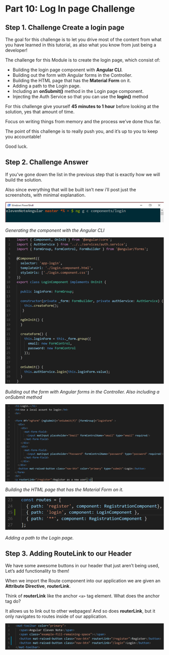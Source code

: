 # Part 10: Log In page Challenge

## Step 1. Challenge Create a login page

The goal for this challenge is to let you drive most of the content from what you have learned in this tutorial, as also what you know from just being a developer!

The challenge for this Module is to create the login page, which consist of:

* Building the login page component with **Angular CLI**. 
* Building out the form with Angular forms in the Controller. 
* Building the HTML page that has the **Material Form** on it.
* Adding a path to the Login page.
* Including an **onSubmit\(\)** method in the Login page component. 
* Injecting the Auth Service so that you can use the **login\(\)** method

For this challenge give yourself **45 minutes to 1 hour** before looking at the solution, yes that amount of time.

Focus on writing things from memory and the process we’ve done thus far.

The point of this challenge is to really push you, and it’s up to you to keep you accountable!

Good luck.

## Step 2. Challenge Answer

If you’ve gone down the list in the previous step that is exactly how we will build the solution.

Also since everything that will be built isn’t new i’ll post just the screenshots, with minimal explanation.

![Logo Title Text 1](.gitbook/assets/00%20%2812%29.PNG)

_Generating the component with the Angular CLI_

![Logo Title Text 1](.gitbook/assets/01%20%287%29.PNG)

_Building out the form with Angular forms in the Controller. Also including a onSubmit method_

![Logo Title Text 1](.gitbook/assets/02%20%282%29.PNG)

_Building the HTML page that has the Material Form on it._

![Logo Title Text 1](.gitbook/assets/03%20%287%29.PNG)

_Adding a path to the Login page._

## Step 3. Adding RouteLink to our Header

We have some awesome buttons in our header that just aren’t being used, Let’s add functionality to them!

When we import the Route component into our application we are given an **Attribute Directive**, **routerLink**.

Think of **routerLink** like the anchor `<a>` tag element. What does the anchor tag do?

It allows us to link out to other webpages! And so does **routerLink**, but it only navigates to routes inside of our application.

![Logo Title Text 1](.gitbook/assets/04%20%287%29.PNG)

